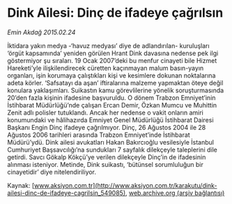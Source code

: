 # Dink Ailesi: Dinç de ifadeye çağrılsın

*Emin Akdağ 2015.02.24*

<div class="pNewsDetailMainContent" itemprop="articleBody">
 <p>
  İktidara yakın medya -‘havuz medyası’ diye de adlandırılan- kuruluşları ‘örgüt kapsamında’ yeniden görülen Hrant Dink davasına nedense pek ilgi göstermiyor şu sıraları. 19 Ocak 2007’deki bu menfur cinayeti bile Hizmet Hareketi’yle ilişkilendirecek cüretten kaçınmayan malum basın-yayın organları, işin korumaya çalıştıkları kişi ve kesimlere dokunan noktalarına adeta körler. ‘Safsatayı da aşan’ iftiralarına malzeme yapmaktan öteye değil konulara yaklaşımları. Suikastın kamu görevlilerine yönelik soruşturmasında 20’den fazla kişinin ifadesine başvuruldu. O dönem Trabzon Emniyet’inin İstihbarat Müdürlüğü’nde çalışan Ercan Demir, Özkan Mumcu ve Muhittin Zenit adlı polisler tutuklandı. Ancak her nedense o vakit onların amiri konumundaki ve hâlihazırda Emniyet Genel Müdürlüğü İstihbarat Dairesi Başkanı Engin Dinç ifadeye çağrılmıyor. Dinç, 26 Ağustos 2004 ile 28 Ağustos 2006 tarihleri arasında Trabzon Emniyet’inde İstihbarat Müdürü’ydü. Dink ailesi avukatları Hakan Bakırcıoğlu vesilesiyle İstanbul Cumhuriyet Başsavcılığı’na sundukları 7 sayfalık dilekçeyle taleplerini dile getirdi. Savcı Gökalp Kökçü’ye verilen dilekçeyle Dinç’in de ifadesinin alınması isteniyor. Metinde, Dink suikastı, ‘bütünsel sorumluluğun bir cinayetidir’ diye nitelendiriliyor.
 </p>
</div>


Kaynak: [www.aksiyon.com.tr](http://www.aksiyon.com.tr/karakutu/dink-ailesi-dinc-de-ifadeye-cagrilsin_549085), [web.archive.org (arşiv bağlantısı)](http://web.archive.org/web/20150730175817/http://www.aksiyon.com.tr/karakutu/dink-ailesi-dinc-de-ifadeye-cagrilsin_549085)
